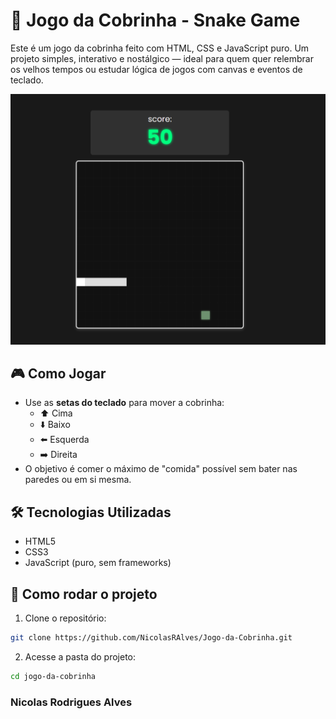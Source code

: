 # 🐍 Jogo da Cobrinha - Snake Game

Este é um jogo da cobrinha feito com HTML, CSS e JavaScript puro. Um projeto simples, interativo e nostálgico — ideal para quem quer relembrar os velhos tempos ou estudar lógica de jogos com canvas e eventos de teclado.

![Tela do jogo](assets/preview.game.png)


## 🎮 Como Jogar

- Use as **setas do teclado** para mover a cobrinha:
  - ⬆️ Cima
  - ⬇️ Baixo
  - ⬅️ Esquerda
  - ➡️ Direita
- O objetivo é comer o máximo de "comida" possível sem bater nas paredes ou em si mesma.

## 🛠️ Tecnologias Utilizadas

- HTML5
- CSS3
- JavaScript (puro, sem frameworks)

## 📁 Como rodar o projeto

1. Clone o repositório:
```bash
git clone https://github.com/NicolasRAlves/Jogo-da-Cobrinha.git
```
2. Acesse a pasta do projeto:
```bash
cd jogo-da-cobrinha
```

### Nicolas Rodrigues Alves

